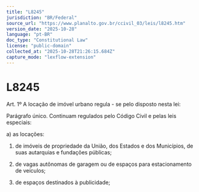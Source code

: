 ```yaml
---
title: "L8245"
jurisdiction: "BR/Federal"
source_url: "https://www.planalto.gov.br/ccivil_03/leis/l8245.htm"
version_date: "2025-10-28"
language: "pt-BR"
doc_type: "Constitutional Law"
license: "public-domain"
collected_at: "2025-10-28T21:26:15.684Z"
capture_mode: "lexflow-extension"
---
```


# L8245

Art. 1º A locação de imóvel urbano regula - se pelo disposto nesta lei:

Parágrafo único. Continuam regulados pelo Código Civil e pelas leis especiais:

a) as locações:

1. de imóveis de propriedade da União, dos Estados e dos Municípios, de suas autarquias e fundações públicas;

2. de vagas autônomas de garagem ou de espaços para estacionamento de veículos;

3. de espaços destinados à publicidade;